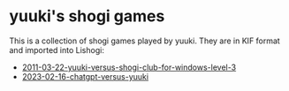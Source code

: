 # yuuki's shogi games

This is a collection of shogi games played by yuuki. They are in KIF format and imported into Lishogi:

* [2011-03-22-yuuki-versus-shogi-club-for-windows-level-3](https://lishogi.org/RavN6uXp)
* [2023-02-16-chatgpt-versus-yuuki](https://lishogi.org/pma1myEC)
